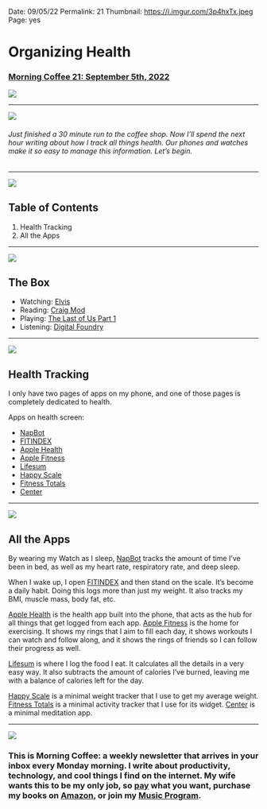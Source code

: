 
Date: 09/05/22
Permalink: 21
Thumbnail: https://i.imgur.com/3p4hxTx.jpeg
Page: yes

# Organizing Health

### [Morning Coffee 21: September 5th, 2022](https://nashp.com/21)

![](https://nashp.com/_media/mc.gif)

---- 

![](https://i.imgur.com/iUzXZha.jpg)

###### Just finished a 30 minute run to the coffee shop. Now I’ll spend the next hour writing about how I track all things health. Our phones and watches make it so easy to manage this information. Let’s begin.

---- 

![](https://i.imgur.com/eO2hcg2.jpg)

## Table of Contents

1. Health Tracking
2. All the Apps

---- 

![](https://blotcdn.com/blog_7d9c6729f90a4fd68ca68a09e88009f0/_image_cache/7cf7610f-df38-435d-8654-200d185511c1.gif)

## The Box

- Watching: [Elvis](https://youtu.be/wBDLRvjHVOY)
- Reading: [Craig Mod](https://craigmod.com)
- Playing: [The Last of Us Part 1](https://youtu.be/FQd0SYX_dOU)
- Listening: [Digital Foundry](https://youtu.be/5ffCZCcsjvs)

---- 

![](https://i.imgur.com/x4w4uzN.jpg)

## Health Tracking

I only have two pages of apps on my phone, and one of those pages is completely dedicated to health.

Apps on health screen:

- [NapBot](https://apps.apple.com/app/id1476436116)
- [FITINDEX](https://apps.apple.com/app/id1327763738)
- [Apple Health](https://www.apple.com/ios/health/)
- [Apple Fitness](https://www.googleadservices.com/pagead/aclk?sa=L&ai=DChcSEwi8tLGX8_35AhWg5uMHHQ9UA8UYABAAGgJ5bQ&ohost=www.google.com&cid=CAESauD2UqMqUIM8sNk1Vq870hPoJ5C39vbHWt3Lkp-oirUbaeyK8JKF2rlU3gW_0MxGlIIy9-9-wYQ3YEhokVLg3lZG0VRof42P569Z-10VIq1ScUzA3uTn6Q8sf8jDf4JHuv599Neo8hL-oPw&sig=AOD64_21Uu6FDTdv7eLUKcxqsswnW6eUlw&q&adurl&ved=2ahUKEwjSuqiX8_35AhVYczABHRQQDoUQ0Qx6BAgDEAE)
- [Lifesum](https://apps.apple.com/app/id286906691)
- [Happy Scale](https://apps.apple.com/app/id532430574)
- [Fitness Totals](https://apps.apple.com/app/id1493350670)
- [Center](https://apps.apple.com/app/id1332483673)

---- 

![](https://i.imgur.com/4MPIUNL.jpg)

## All the Apps

By wearing my Watch as I sleep, [NapBot](https://apps.apple.com/app/id1476436116) tracks the amount of time I’ve been in bed, as well as my heart rate, respiratory rate, and deep sleep. 

When I wake up, I open [FITINDEX](https://apps.apple.com/app/id1327763738) and then stand on the scale. It’s become a daily habit. Doing this logs more than just my weight. It also tracks my BMI, muscle mass, body fat, etc. 

[Apple Health](https://www.apple.com/ios/health/) is the health app built into the phone, that acts as the hub for all things that get logged from each app. [Apple Fitness](https://www.googleadservices.com/pagead/aclk?sa=L&ai=DChcSEwi8tLGX8_35AhWg5uMHHQ9UA8UYABAAGgJ5bQ&ohost=www.google.com&cid=CAESauD2UqMqUIM8sNk1Vq870hPoJ5C39vbHWt3Lkp-oirUbaeyK8JKF2rlU3gW_0MxGlIIy9-9-wYQ3YEhokVLg3lZG0VRof42P569Z-10VIq1ScUzA3uTn6Q8sf8jDf4JHuv599Neo8hL-oPw&sig=AOD64_21Uu6FDTdv7eLUKcxqsswnW6eUlw&q&adurl&ved=2ahUKEwjSuqiX8_35AhVYczABHRQQDoUQ0Qx6BAgDEAE) is the home for exercising. It shows my rings that I aim to fill each day, it shows workouts I can watch and follow along, and it shows the rings of friends so I can follow their progress as well.

[Lifesum](https://apps.apple.com/app/id286906691) is where I log the food I eat. It calculates all the details in a very easy way. It also subtracts the amount of calories I’ve burned, leaving me with a balance of calories left for the day.

[Happy Scale](https://apps.apple.com/app/id532430574) is a minimal weight tracker that I use to get my average weight. [Fitness Totals](https://apps.apple.com/app/id1493350670) is a minimal activity tracker that I use for its widget. [Center](https://apps.apple.com/app/id1332483673) is a minimal meditation app.

---- 

![](https://i.imgur.com/MwejBou.jpg)

### This is Morning Coffee: a weekly newsletter that arrives in your inbox every Monday morning. I write about productivity, technology, and cool things I find on the internet. My wife wants this to be my only job, so [pay](https://buy.stripe.com/fZe4jqd135LRc4U4gj) what you want, purchase my books on [Amazon](https://www.amazon.com/dp/B0CQQG3JCF?binding=paperback&ref=dbs_dp_awt_sb_pc_tpbk), or join my [Music Program](https://patreon.com/nashp).
